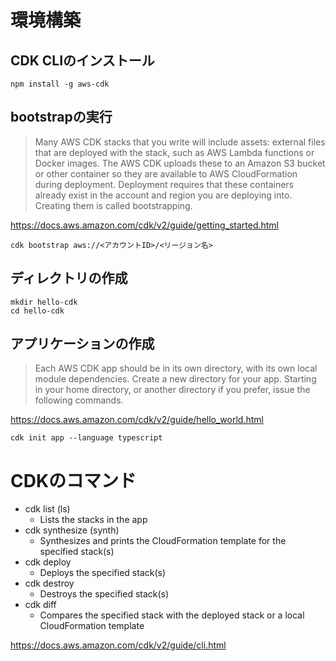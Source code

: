 # 環境構築

## CDK CLIのインストール

```
npm install -g aws-cdk
```

## bootstrapの実行

> Many AWS CDK stacks that you write will include assets: external files that are deployed with the stack, such as AWS Lambda functions or Docker images. The AWS CDK uploads these to an Amazon S3 bucket or other container so they are available to AWS CloudFormation during deployment. Deployment requires that these containers already exist in the account and region you are deploying into. Creating them is called bootstrapping.

https://docs.aws.amazon.com/cdk/v2/guide/getting_started.html

```
cdk bootstrap aws://<アカウントID>/<リージョン名>
```

## ディレクトリの作成

```
mkdir hello-cdk
cd hello-cdk
```

## アプリケーションの作成

> Each AWS CDK app should be in its own directory, with its own local module dependencies. Create a new directory for your app. Starting in your home directory, or another directory if you prefer, issue the following commands.

https://docs.aws.amazon.com/cdk/v2/guide/hello_world.html

```
cdk init app --language typescript
```

# CDKのコマンド

- cdk list (ls)
    - Lists the stacks in the app
- cdk synthesize (synth)
    - Synthesizes and prints the CloudFormation template for the specified stack(s)
- cdk deploy
    - Deploys the specified stack(s)
- cdk destroy
    - Destroys the specified stack(s)
- cdk diff
    - Compares the specified stack with the deployed stack or a local CloudFormation template

https://docs.aws.amazon.com/cdk/v2/guide/cli.html
